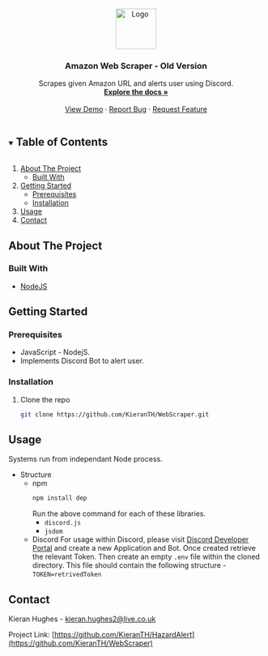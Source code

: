 <!-- PROJECT LOGO -->
<br />
<p align="center">
  <a href="https://github.com/github_username/repo_name">
    <img src="images/logo.png" alt="Logo" width="80" height="80">
  </a>

  <h3 align="center">Amazon Web Scraper - Old Version</h3>

  <p align="center">
    Scrapes given Amazon URL and alerts user using Discord.
    <br />
    <a href="https://github.com/KieranTH/WebScraper"><strong>Explore the docs »</strong></a>
    <br />
    <br />
    <a href="https://github.com/KieranTH/WebScraper">View Demo</a>
    ·
    <a href="https://github.com/KieranTH/WebScraper/issues">Report Bug</a>
    ·
    <a href="https://github.com/KieranTH/WebScraper/issues">Request Feature</a>
  </p>
</p>



<!-- TABLE OF CONTENTS -->
<details open="open">
  <summary><h2 style="display: inline-block">Table of Contents</h2></summary>
  <ol>
    <li>
      <a href="#about-the-project">About The Project</a>
      <ul>
        <li><a href="#built-with">Built With</a></li>
      </ul>
    </li>
    <li>
      <a href="#getting-started">Getting Started</a>
      <ul>
        <li><a href="#prerequisites">Prerequisites</a></li>
        <li><a href="#installation">Installation</a></li>
      </ul>
    </li>
    <li><a href="#usage">Usage</a></li>
    <li><a href="#contact">Contact</a></li>
  </ol>
</details>



<!-- ABOUT THE PROJECT -->
## About The Project


### Built With

* [NodeJS](https://nodejs.org/en/)



<!-- GETTING STARTED -->
## Getting Started


### Prerequisites

* JavaScript - NodejS.
* Implements Discord Bot to alert user.

### Installation

1. Clone the repo
   ```sh
   git clone https://github.com/KieranTH/WebScraper.git
   ```



<!-- USAGE EXAMPLES -->
## Usage

Systems run from independant Node process.
* Structure
  * npm
    ```sh
    npm install dep
    ```
    Run the above command for each of these libraries.
    * `discord.js`
    * `jsdom`
  * Discord
    For usage within Discord, please visit [Discord Developer Portal](https://discord.com/developers/applications) and create a new Application and Bot.
    Once created retrieve the relevant Token.
    Then create an empty `.env` file within the cloned directory.
    This file should contain the following structure - `TOKEN=retrivedToken`
    
    

<!-- CONTACT -->
## Contact

Kieran Hughes - kieran.hughes2@live.co.uk

Project Link: [https://github.com/KieranTH/HazardAlert](https://github.com/KieranTH/WebScraper)






<!-- MARKDOWN LINKS & IMAGES -->
<!-- https://www.markdownguide.org/basic-syntax/#reference-style-links -->
[contributors-shield]: https://img.shields.io/github/contributors/github_username/repo.svg?style=for-the-badge
[contributors-url]: https://github.com/github_username/repo/graphs/contributors
[forks-shield]: https://img.shields.io/github/forks/github_username/repo.svg?style=for-the-badge
[forks-url]: https://github.com/github_username/repo/network/members
[stars-shield]: https://img.shields.io/github/stars/github_username/repo.svg?style=for-the-badge
[stars-url]: https://github.com/github_username/repo/stargazers
[issues-shield]: https://img.shields.io/github/issues/github_username/repo.svg?style=for-the-badge
[issues-url]: https://github.com/github_username/repo/issues
[license-shield]: https://img.shields.io/github/license/github_username/repo.svg?style=for-the-badge
[license-url]: https://github.com/github_username/repo/blob/master/LICENSE.txt
[linkedin-shield]: https://img.shields.io/badge/-LinkedIn-black.svg?style=for-the-badge&logo=linkedin&colorB=555
[linkedin-url]: https://linkedin.com/in/github_username
